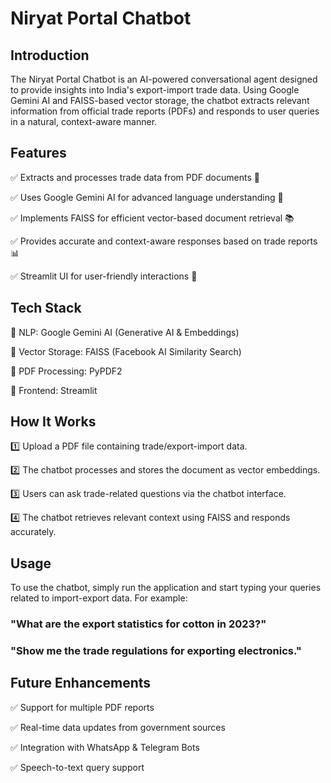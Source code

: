 # Niryat Portal Chatbot
## Introduction
The Niryat Portal Chatbot is an AI-powered conversational agent designed to provide insights into India's export-import trade data. Using Google Gemini AI and FAISS-based vector storage, the chatbot extracts relevant information from official trade reports (PDFs) and responds to user queries in a natural, context-aware manner.
## Features
✅ Extracts and processes trade data from PDF documents 📄

✅ Uses Google Gemini AI for advanced language understanding 🤖

✅ Implements FAISS for efficient vector-based document retrieval 📚

✅ Provides accurate and context-aware responses based on trade reports 📊

✅ Streamlit UI for user-friendly interactions 🎨

## Tech Stack
🔹 NLP: Google Gemini AI (Generative AI & Embeddings)

🔹 Vector Storage: FAISS (Facebook AI Similarity Search)

🔹 PDF Processing: PyPDF2

🔹 Frontend: Streamlit

## How It Works
1️⃣ Upload a PDF file containing trade/export-import data.

2️⃣ The chatbot processes and stores the document as vector embeddings.

3️⃣ Users can ask trade-related questions via the chatbot interface.

4️⃣ The chatbot retrieves relevant context using FAISS and responds accurately.

## Usage
To use the chatbot, simply run the application and start typing your queries related to import-export data. For example:
### "What are the export statistics for cotton in 2023?"
### "Show me the trade regulations for exporting electronics."

## Future Enhancements
✅ Support for multiple PDF reports

✅ Real-time data updates from government sources

✅ Integration with WhatsApp & Telegram Bots

✅ Speech-to-text query support



